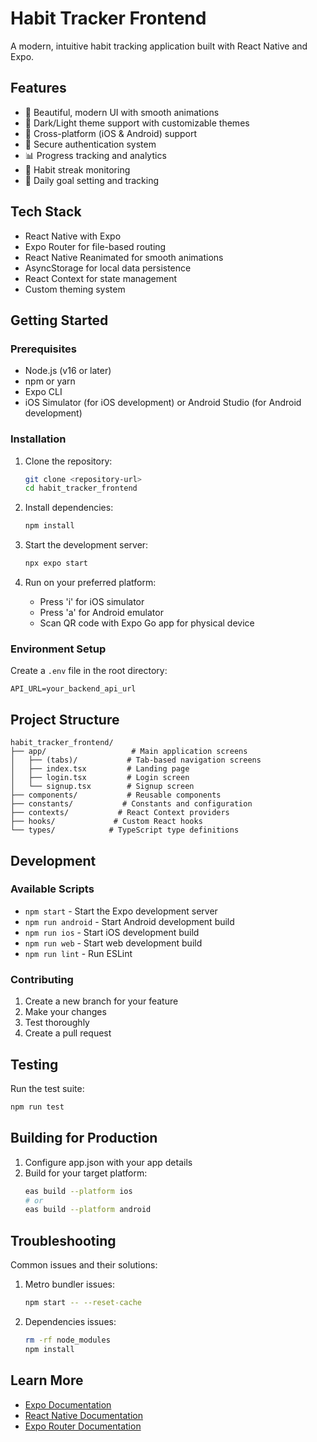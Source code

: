 # Habit Tracker Frontend

A modern, intuitive habit tracking application built with React Native and Expo.

## Features

- 🎨 Beautiful, modern UI with smooth animations
- 🌙 Dark/Light theme support with customizable themes
- 📱 Cross-platform (iOS & Android) support
- 🔐 Secure authentication system
- 📊 Progress tracking and analytics
- 🔄 Habit streak monitoring
- 🎯 Daily goal setting and tracking

## Tech Stack

- React Native with Expo
- Expo Router for file-based routing
- React Native Reanimated for smooth animations
- AsyncStorage for local data persistence
- React Context for state management
- Custom theming system

## Getting Started

### Prerequisites

- Node.js (v16 or later)
- npm or yarn
- Expo CLI
- iOS Simulator (for iOS development) or Android Studio (for Android development)

### Installation

1. Clone the repository:
   ```bash
   git clone <repository-url>
   cd habit_tracker_frontend
   ```

2. Install dependencies:
   ```bash
   npm install
   ```

3. Start the development server:
   ```bash
   npx expo start
   ```

4. Run on your preferred platform:
   - Press 'i' for iOS simulator
   - Press 'a' for Android emulator
   - Scan QR code with Expo Go app for physical device

### Environment Setup

Create a `.env` file in the root directory:

```env
API_URL=your_backend_api_url
```

## Project Structure

```
habit_tracker_frontend/
├── app/                   # Main application screens
│   ├── (tabs)/           # Tab-based navigation screens
│   ├── index.tsx         # Landing page
│   ├── login.tsx         # Login screen
│   └── signup.tsx        # Signup screen
├── components/           # Reusable components
├── constants/           # Constants and configuration
├── contexts/           # React Context providers
├── hooks/             # Custom React hooks
└── types/            # TypeScript type definitions
```

## Development

### Available Scripts

- `npm start` - Start the Expo development server
- `npm run android` - Start Android development build
- `npm run ios` - Start iOS development build
- `npm run web` - Start web development build
- `npm run lint` - Run ESLint

### Contributing

1. Create a new branch for your feature
2. Make your changes
3. Test thoroughly
4. Create a pull request

## Testing

Run the test suite:

```bash
npm run test
```

## Building for Production

1. Configure app.json with your app details
2. Build for your target platform:
   ```bash
   eas build --platform ios
   # or
   eas build --platform android
   ```

## Troubleshooting

Common issues and their solutions:

1. Metro bundler issues:
   ```bash
   npm start -- --reset-cache
   ```

2. Dependencies issues:
   ```bash
   rm -rf node_modules
   npm install
   ```

## Learn More

- [Expo Documentation](https://docs.expo.dev/)
- [React Native Documentation](https://reactnative.dev/)
- [Expo Router Documentation](https://expo.github.io/router/docs/)

